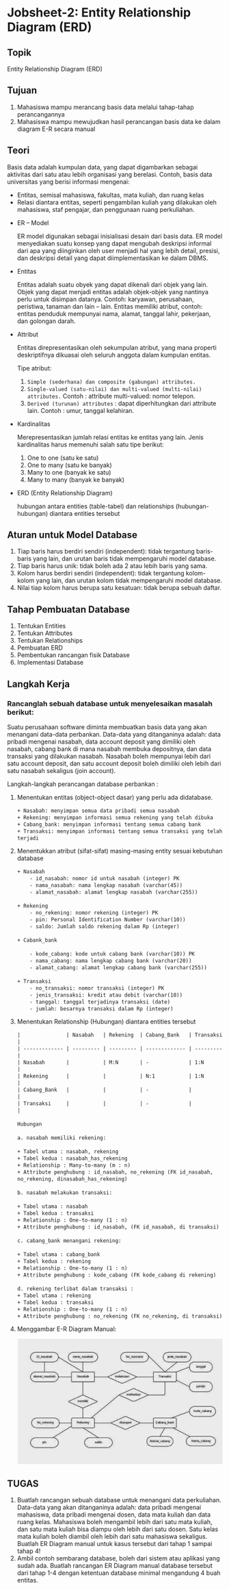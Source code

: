 # Jobsheet-2: Entity Relationship Diagram (ERD)

## Topik
Entity Relationship Diagram (ERD) 

## Tujuan
1.	Mahasiswa mampu merancang basis data melalui tahap-tahap perancangannya
2.	Mahasiswa mampu mewujudkan hasil perancangan basis data ke dalam diagram E-R secara manual

## Teori
Basis data adalah kumpulan data, yang dapat digambarkan sebagai aktivitas dari satu atau lebih organisasi yang berelasi. 
Contoh, basis data universitas yang berisi informasi mengenai: 
-	Entitas, semisal mahasiswa, fakultas, mata kuliah, dan ruang kelas
-	Relasi diantara entitas, seperti pengambilan kuliah yang dilakukan oleh mahasiswa, staf pengajar, dan penggunaan 
ruang perkuliahan.

+ ER – Model

    ER model digunakan sebagai inisialisasi desain dari basis data. ER model menyediakan suatu konsep yang dapat mengubah 
    deskripsi informal dari apa yang diinginkan oleh user menjadi hal yang lebih detail, presisi, dan deskripsi detail yang 
    dapat diimplementasikan ke dalam DBMS. 
+ Entitas 

    Entitas adalah suatu obyek yang dapat dikenali dari objek yang lain. Objek yang dapat menjadi entitas adalah objek-objek 
    yang nantinya perlu untuk disimpan datanya.
    Contoh: karyawan, perusahaan, peristiwa, tanaman dan lain – lain. 
    Entitas memiliki atribut, contoh: entitas penduduk mempunyai nama, alamat, tanggal lahir, pekerjaan, dan golongan darah.
     
+ Attribut

    Entitas direpresentasikan oleh sekumpulan atribut, yang mana properti deskriptifnya dikuasai oleh seluruh anggota 
    dalam kumpulan entitas.
    
    Tipe atribut:
    
    1. `Simple (sederhana) dan composite (gabungan) attributes.`
    2. `Single-valued (satu-nilai) dan multi-valued (multi-nilai) attributes.`
    Contoh : attribute multi-valued: nomor telepon.
    3.  `Derived (turunan) attributes` : dapat diperhitungkan dari attribute lain.
    Contoh : umur, tanggal kelahiran.
    
+ Kardinalitas

    Merepresentasikan jumlah relasi entitas ke entitas yang lain. Jenis kardinalitas harus memenuhi salah satu tipe berikut:
    1.	One to one (satu ke satu)
    2.	One to many (satu ke banyak)
    3.	Many to one (banyak ke satu)
    4.	Many to many (banyak ke banyak)
    
+ ERD (Entity Relationship Diagram)

    hubungan antara entities (table-tabel) dan relationships (hubungan-hubungan) diantara entities tersebut


## Aturan untuk Model Database
1. Tiap baris harus berdiri sendiri (independent): tidak tergantung baris-baris yang lain, dan urutan baris tidak 
mempengaruhi model database.
2. Tiap baris harus unik: tidak boleh ada 2 atau lebih baris yang sama.
3. Kolom harus berdiri sendiri (independent): tidak tergantung kolom-kolom yang lain, dan urutan kolom tidak mempengaruhi 
model database.
4. Nilai tiap kolom harus berupa satu kesatuan: tidak berupa sebuah daftar.

## Tahap Pembuatan Database
1. Tentukan Entities
2. Tentukan Attributes
3. Tentukan Relationships
4. Pembuatan ERD
5. Pembentukan rancangan fisik Database
6. Implementasi Database 

## Langkah Kerja
### Rancanglah sebuah database untuk menyelesaikan masalah berikut:
Suatu perusahaan software diminta membuatkan basis data yang akan menangani data-data perbankan. Data-data yang 
ditanganinya adalah: data pribadi mengenai nasabah, data account deposit yang dimiliki oleh nasabah, cabang bank 
di mana nasabah membuka depositnya, dan data transaksi yang dilakukan nasabah. Nasabah boleh mempunyai lebih dari 
satu account deposit, dan satu account deposit boleh dimiliki oleh lebih dari satu nasabah sekaligus (join account).

Langkah-langkah perancangan database perbankan :
1.	Menentukan entitas (object-object dasar) yang perlu ada didatabase.

        + Nasabah: menyimpan semua data pribadi semua nasabah
        + Rekening: menyimpan informasi semua rekening yang telah dibuka
        + Cabang_bank: menyimpan informasi tentang semua cabang bank
        + Transaksi: menyimpan informasi tentang semua transaksi yang telah terjadi
    
2.	Menentukkan atribut (sifat-sifat) masing-masing entity sesuai kebutuhan database

        + Nasabah
            - id_nasabah: nomor id untuk nasabah (integer) PK
            - nama_nasabah: nama lengkap nasabah (varchar(45))
            - alamat_nasabah: alamat lengkap nasabah (varchar(255))
            
        + Rekening
            - no_rekening: nomor rekening (integer) PK
            - pin: Personal Identification Number (varchar(10))
            - saldo: Jumlah saldo rekening dalam Rp (integer)

        + Cabank_bank
        
            - kode_cabang: kode untuk cabang bank (varchar(10)) PK
            - nama_cabang: nama lengkap cabang bank (varchar(20))
            - alamat_cabang: alamat lengkap cabang bank (varchar(255)) 

        + Transaksi
            - no_transaksi: nomor transaksi (integer) PK
            - jenis_transaksi: kredit atau debit (varchar(10))
            - tanggal: tanggal terjadinya transaksi (date)
            - jumlah: besarnya transaksi dalam Rp (integer)

3.	Menentukan Relationship (Hubungan) diantara entities tersebut

        |               | Nasabah   | Rekening  | Cabang_Bank   | Transaksi |
        | ------------- | --------- | --------- | ------------- | --------- |
        | Nasabah       |           | M:N       | -             | 1:N       |
        | Rekening      |           |           | N:1           | 1:N       |
        | Cabang_Bank   |           |           | -             |           |
        | Transaksi     |           |           | -             |           |

        Hubungan
                
        a. nasabah memiliki rekening:
         
        + Tabel utama : nasabah, rekening
        + Tabel kedua : nasabah_has_rekening
        + Relationship : Many-to-many (m : n) 
        + Attribute penghubung : id_nasabah, no_rekening (FK id_nasabah, no_rekening, dinasabah_has_rekening)
                 
        b. nasabah melakukan transaksi:
          
        + Tabel utama : nasabah
        + Tabel kedua : transaksi
        + Relationship : One-to-many (1 : n)
        + Attribute penghubung : id_nasabah, (FK id_nasabah, di transaksi)
                
        c. cabang_bank menangani rekening:
          
        + Tabel utama : cabang_bank
        + Tabel kedua : rekening
        + Relationship : One-to-many (1 : n)
        + Attribute penghubung : kode_cabang (FK kode_cabang di rekening)
                
        d. rekening terlibat dalam transaksi :  
        + Tabel utama : rekening
        + Tabel kedua : transaksi
        + Relationship : One-to-many (1 : n)
        + Attribute penghubung : no_rekening (FK no_rekening, di transaksi)

4. Menggambar E-R Diagram Manual:

    ![ERD Tugas](images/erd-tugas.png)

## TUGAS
1.	Buatlah rancangan sebuah database untuk menangani data perkuliahan. Data-data yang akan ditanganinya adalah: data 
pribadi mengenai mahasiswa, data pribadi mengenai dosen, data mata kuliah dan data ruang kelas. Mahasiswa boleh mengambil 
lebih dari satu mata kuliah, dan satu mata kuliah bisa diampu oleh lebih dari satu dosen. Satu kelas mata kuliah boleh 
diambil oleh lebih dari satu mahasiswa sekaligus.
Buatlah ER Diagram manual untuk kasus tersebut dari tahap 1 sampai tahap 4!
2.	 Ambil contoh sembarang database, boleh dari sistem atau aplikasi yang sudah ada. Buatlah rancangan ER Diagram 
manual database tersebut dari tahap 1-4 dengan ketentuan database minimal mengandung 4 buah entitas.